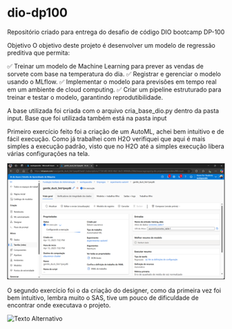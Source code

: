 # dio-dp100
Repositório criado para entrega do desafio de código DIO bootcamp DP-100

Objetivo
O objetivo deste projeto é desenvolver um modelo de regressão preditiva que permita: 

✅ Treinar um modelo de Machine Learning para prever as vendas de sorvete com base na temperatura do dia.
✅ Registrar e gerenciar o modelo usando o MLflow.
✅ Implementar o modelo para previsões em tempo real em um ambiente de cloud computing.
✅ Criar um pipeline estruturado para treinar e testar o modelo, garantindo reprodutibilidade.


A base utilizada foi criada com o arquivo cria_base_dio.py dentro da pasta input.
Base que foi utilizada também está na pasta input

Primeiro exercício feito foi a criação de um AutoML, achei bem intuitivo e de fácil execução. Como já trabalhei com H2O verifiquei que aqui é mais simples a execução padrão, visto que no H2O até a simples execução libera várias configurações na tela.

<img src="https://github.com/elaurenco/dio-dp100/blob/main/inputs/auto_ml.png" alt="Texto Alternativo">

O segundo exercício foi o da criação do designer, como da primeira vez foi bem intuitivo, lembra muito o SAS, tive um pouco de dificuldade de encontrar onde executava o projeto.

<img src="[https://github.com/elaurenco/dio-dp100/blob/main/inputs/auto_ml.png](https://github.com/elaurenco/dio-dp100/blob/main/inputs/designer.png)" alt="Texto Alternativo">

